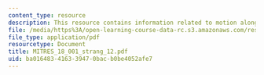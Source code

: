```yaml
---
content_type: resource
description: This resource contains information related to motion along a curve.
file: /media/https%3A/open-learning-course-data-rc.s3.amazonaws.com/res-18-001-calculus-online-textbook-spring-2005/ba016483416339470bacb0be4052afe7_MITRES_18_001_strang_12.pdf
file_type: application/pdf
resourcetype: Document
title: MITRES_18_001_strang_12.pdf
uid: ba016483-4163-3947-0bac-b0be4052afe7
---
```

